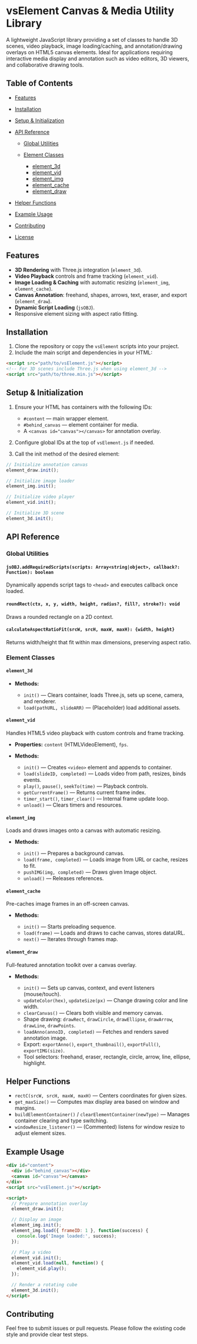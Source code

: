 # vsElement Canvas & Media Utility Library

A lightweight JavaScript library providing a set of classes to handle 3D scenes, video playback, image loading/caching, and annotation/drawing overlays on HTML5 canvas elements. Ideal for applications requiring interactive media display and annotation such as video editors, 3D viewers, and collaborative drawing tools.

## Table of Contents

* [Features](#features)
* [Installation](#installation)
* [Setup & Initialization](#setup--initialization)
* [API Reference](#api-reference)

  * [Global Utilities](#global-utilities)
  * [Element Classes](#element-classes)

    * [element\_3d](#element_3d)
    * [element\_vid](#element_vid)
    * [element\_img](#element_img)
    * [element\_cache](#element_cache)
    * [element\_draw](#element_draw)
* [Helper Functions](#helper-functions)
* [Example Usage](#example-usage)
* [Contributing](#contributing)
* [License](#license)

## Features

* **3D Rendering** with Three.js integration (`element_3d`).
* **Video Playback** controls and frame tracking (`element_vid`).
* **Image Loading & Caching** with automatic resizing (`element_img`, `element_cache`).
* **Canvas Annotation**: freehand, shapes, arrows, text, eraser, and export (`element_draw`).
* **Dynamic Script Loading** (`jsOBJ`).
* Responsive element sizing with aspect ratio fitting.

## Installation

1. Clone the repository or copy the `vsElement` scripts into your project.
2. Include the main script and dependencies in your HTML:

```html
<script src="path/to/vsElement.js"></script>
<!-- For 3D scenes include Three.js when using element_3d -->
<script src="path/to/three.min.js"></script>
```

## Setup & Initialization

1. Ensure your HTML has containers with the following IDs:

   * `#content` — main wrapper element.
   * `#behind_canvas` — element container for media.
   * A `<canvas id="canvas"></canvas>` for annotation overlay.
2. Configure global IDs at the top of `vsElement.js` if needed.
3. Call the init method of the desired element:

```js
// Initialize annotation canvas
element_draw.init();

// Initialize image loader
element_img.init();

// Initialize video player
element_vid.init();

// Initialize 3D scene
element_3d.init();
```

## API Reference

### Global Utilities

#### `jsOBJ.addRequiredScripts(scripts: Array<string|object>, callback?: Function): boolean`

Dynamically appends script tags to `<head>` and executes callback once loaded.

#### `roundRect(ctx, x, y, width, height, radius?, fill?, stroke?): void`

Draws a rounded rectangle on a 2D context.

#### `calculateAspectRatioFit(srcW, srcH, maxW, maxH): {width, height}`

Returns width/height that fit within max dimensions, preserving aspect ratio.

### Element Classes

#### `element_3d`

* **Methods:**

  * `init()` — Clears container, loads Three.js, sets up scene, camera, and renderer.
  * `load(pathURL, slideARR)` — (Placeholder) load additional assets.

#### `element_vid`

Handles HTML5 video playback with custom controls and frame tracking.

* **Properties:** `content` (HTMLVideoElement), `fps`.
* **Methods:**

  * `init()` — Creates `<video>` element and appends to container.
  * `load(slideID, completed)` — Loads video from path, resizes, binds events.
  * `play()`, `pause()`, `seekTo(time)` — Playback controls.
  * `getCurrentFrame()` — Returns current frame index.
  * `timer_start()`, `timer_clear()` — Internal frame update loop.
  * `unload()` — Clears timers and resources.

#### `element_img`

Loads and draws images onto a canvas with automatic resizing.

* **Methods:**

  * `init()` — Prepares a background canvas.
  * `load(frame, completed)` — Loads image from URL or cache, resizes to fit.
  * `pushIMG(img, completed)` — Draws given Image object.
  * `unload()` — Releases references.

#### `element_cache`

Pre-caches image frames in an off-screen canvas.

* **Methods:**

  * `init()` — Starts preloading sequence.
  * `load(frame)` — Loads and draws to cache canvas, stores dataURL.
  * `next()` — Iterates through frames map.

#### `element_draw`

Full-featured annotation toolkit over a canvas overlay.

* **Methods:**

  * `init()` — Sets up canvas, context, and event listeners (mouse/touch).
  * `updateColor(hex)`, `updateSize(px)` — Change drawing color and line width.
  * `clearCanvas()` — Clears both visible and memory canvas.
  * Shape drawing: `drawRect`, `drawCircle`, `drawEllipse`, `drawArrow`, `drawLine`, `drawPoints`.
  * `loadAnno(annoID, completed)` — Fetches and renders saved annotation image.
  * Export: `exportAnno()`, `export_thumbnail()`, `exportFull()`, `exportIMG(size)`.
  * Tool selectors: freehand, eraser, rectangle, circle, arrow, line, ellipse, highlight.

## Helper Functions

* `rectC(srcW, srcH, maxW, maxH)` — Centers coordinates for given sizes.
* `get_maxSize()` — Computes max display area based on window and margins.
* `buildElementContainer()` / `clearElementContainer(newType)` — Manages container clearing and type switching.
* `windowResize_listener()` — (Commented) listens for window resize to adjust element sizes.

## Example Usage

```html
<div id="content">
  <div id="behind_canvas"></div>
  <canvas id="canvas"></canvas>
</div>
<script src="vsElement.js"></script>

<script>
  // Prepare annotation overlay
  element_draw.init();

  // Display an image
  element_img.init();
  element_img.load({ frameID: 1 }, function(success) {
    console.log('Image loaded:', success);
  });

  // Play a video
  element_vid.init();
  element_vid.load(null, function() {
    element_vid.play();
  });

  // Render a rotating cube
  element_3d.init();
</script>
```

## Contributing

Feel free to submit issues or pull requests. Please follow the existing code style and provide clear test steps.

